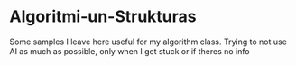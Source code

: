 # Algoritmi-un-Strukturas
Some samples I leave here useful for my algorithm class. Trying to not use AI as much as possible, only when I get stuck or if theres no info
